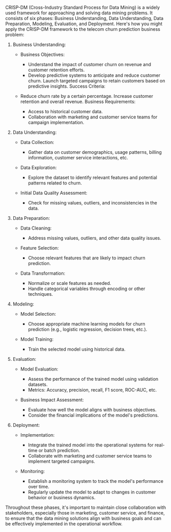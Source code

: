 
CRISP-DM (Cross-Industry Standard Process for Data Mining) is a widely used framework for approaching and solving data mining problems. It consists of six phases: Business Understanding, Data Understanding, Data Preparation, Modeling, Evaluation, and Deployment. Here's how you might apply the CRISP-DM framework to the telecom churn prediction business problem:

1. Business Understanding:

    - Business Objectives:

        - Understand the impact of customer churn on revenue and customer retention efforts.
        - Develop predictive systems to anticipate and reduce customer churn. Launch targeted campaigns to retain customers based on predictive insights. Success Criteria:

    - Reduce churn rate by a certain percentage. Increase customer retention and overall revenue. Business Requirements:

        - Access to historical customer data.
        - Collaboration with marketing and customer service teams for campaign implementation.
2. Data Understanding:

    - Data Collection:

        - Gather data on customer demographics, usage patterns, billing information, customer service interactions, etc.
    - Data Exploration:

        - Explore the dataset to identify relevant features and potential patterns related to churn.
    - Initial Data Quality Assessment:

        - Check for missing values, outliers, and inconsistencies in the data.
3. Data Preparation:

    - Data Cleaning:

        - Address missing values, outliers, and other data quality issues.
    - Feature Selection:

        - Choose relevant features that are likely to impact churn prediction.
    - Data Transformation:

        - Normalize or scale features as needed.
        - Handle categorical variables through encoding or other techniques.
4. Modeling:

    - Model Selection:

        - Choose appropriate machine learning models for churn prediction (e.g., logistic regression, decision trees, etc.).
    - Model Training:

        - Train the selected model using historical data.
5. Evaluation:

    - Model Evaluation:

        - Assess the performance of the trained model using validation datasets.
        - Metrics: Accuracy, precision, recall, F1 score, ROC-AUC, etc.
    - Business Impact Assessment:

        - Evaluate how well the model aligns with business objectives.
        - Consider the financial implications of the model's predictions.
6. Deployment:

    - Implementation:

        - Integrate the trained model into the operational systems for real-time or batch prediction.
        - Collaborate with marketing and customer service teams to implement targeted campaigns.
    - Monitoring:

        - Establish a monitoring system to track the model's performance over time.
        - Regularly update the model to adapt to changes in customer behavior or business dynamics.

        
Throughout these phases, it's important to maintain close collaboration with stakeholders, especially those in marketing, customer service, and finance, to ensure that the data mining solutions align with business goals and can be effectively implemented in the operational workflow.